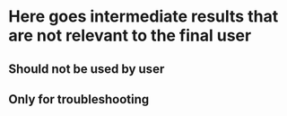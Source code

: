 # Here goes intermediate results that are not relevant to the final user
## Should not be used by user
## Only for troubleshooting